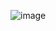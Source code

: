 ![image](https://user-images.githubusercontent.com/16625943/224783071-5b88cb1b-f6e4-4f28-8c3e-5c3b107339c9.png)

